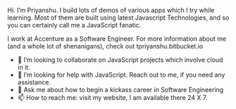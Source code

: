 <!-- ### Hi there 👋 -->

<!--
**tpriyanshu90/tpriyanshu90** is a ✨ _special_ ✨ repository because its `README.md` (this file) appears on your GitHub profile.

Here are some ideas to get you started:

- 🔭 I’m currently working on ...
- 🌱 I’m currently learning ...
- 😄 Pronouns: ...
- ⚡ Fun fact: ...
-->

Hi. I’m Priyanshu. I build lots of demos of various apps which I try while learning. Most of them are built using latest Javascript Technologies, and so you can certainly call me a JavaScript fanatic. 

I work at Accenture as a Software Engineer. For more information about me (and a whole lot of shenanigans), check out tpriyanshu.bitbucket.io

- 👯 I’m looking to collaborate on JavaScript projects which involve cloud in it.
- 🤔 I’m looking for help with JavaScript. Reach out to me, if you need any assistance.
- 💬 Ask me about how to begin a kickass career in Software Engineering
- 📫 How to reach me: visit my website, I am available there 24 X 7.
